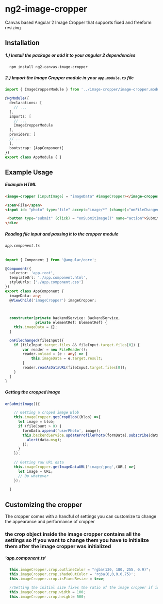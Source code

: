 # ng2-image-cropper
Canvas based Angular 2 Image Cropper that supports fixed and freeform resizing


## Installation

##### 1.) Install the package or add it to your angular 2 dependencies
```
  npm install ng2-canvas-image-cropper
```

##### 2.) Import the Image Cropper module in your `app.module.ts` file

```typescript
import { ImageCropperModule } from '../image-cropper/image-cropper.module';

@NgModule({
  declarations: [
    // ...
  ],
  imports: [ 
    // ... 
    ImageCropperModule
  ],
  providers: [
  // ...
  ],
  bootstrap: [AppComponent]
})
export class AppModule { }

```

## Example Usage

##### Example HTML
```html
<image-cropper [inputImage] = "imageData" #imageCropper></image-cropper>

<span>File</span>
<input id= "photo" type="file" accept="image/*" (change)="onFileChanged($event)">

 <button type="submit" (click) = "onSubmitImage()" name="action">Submit</button>
</div>

```

##### Reading file input and passing it to the cropper module
###### `app.component.ts` 
```typescript
import { Component } from '@angular/core';

@Component({
  selector: 'app-root',
  templateUrl: './app.component.html',
  styleUrls: ['./app.component.css']
})
export class AppComponent {
  imageData: any;
  @ViewChild('imageCropper') imageCropper;

  
  
  constructor(private backendService: BackendService,
              private elementRef: ElementRef) { 
    this.imageData = {};
  }

  onFileChanged(fileInput){
    if (fileInput.target.files && fileInput.target.files[0]) {
        var reader = new FileReader();
        reader.onload = (e : any) => {
            this.imageData = e.target.result;
        }
        reader.readAsDataURL(fileInput.target.files[0]);
    }
  }
}

```


##### Getting the cropped image
```typescript
onSubmitImage(){

    // Getting a croped image Blob 
    this.imageCropper.getCropBlob((blob) =>{
      let image = blob; 
      if (fileCount > 0) { 
        formData.append('userPhoto', image);
        this.backendService.updateProfilePhoto(formData).subscribe(data =>{
          alert(data.msg);
        });   
      }
    });
    
    // Getting raw URL data
    this.imageCropper.getImageDataURL('image/jpeg',(URL) =>{
      let image = URL; 
      // Do whatever
    });
    
  }
```

## Customizing the cropper
The cropper comes with a handful of settings you can customize to change the appearance and performance of cropper

### the crop object inside the image cropper contains all the settings so if you want to change them you have to initialize them after the image cropper was initialized
##### 'app.component.ts' 
```typescript
  this.imageCropper.crop.outlineColor = "rgba(130, 180, 255, 0.9)";
  this.imageCropper.crop.shadeOutColor = 'rgba(0,0,0,0.75)';
  this.imageCropper.crop.isFixedResize = true;
  
  //Setting the initial size fixes the ratio of the image cropper if isFixedResize is true
  this.imageCropper.crop.width = 100;
  this.imageCropper.crop.height= 500;
```
